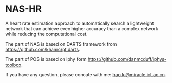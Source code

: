 # NAS-HR
A heart rate estimation approach to automatically search a lightweight network that can achieve even higher accuracy than a complex network while reducing the computational cost.

The part of NAS is based on DARTS framework from https://github.com/khanrc/pt.darts.

The part of POS is based on iphy form https://github.com/danmcduff/iphys-toolbox.

If you have any question, please concate with me: hao.lu@miracle.ict.ac.cn.
